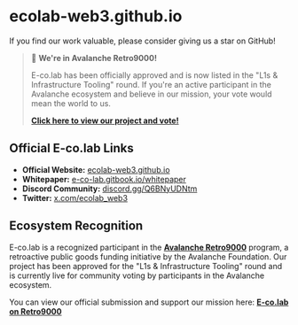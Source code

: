 # ecolab-web3.github.io

If you find our work valuable, please consider giving us a star on GitHub!


> 🚀 **We're in Avalanche Retro9000!**
>
> E-co.lab has been officially approved and is now listed in the "L1s & Infrastructure Tooling" round. If you're an active participant in the Avalanche ecosystem and believe in our mission, your vote would mean the world to us.
>
> **[Click here to view our project and vote!](https://retro9000.avax.network/discover-builders/cmebmfjtw02g5103tb8aalzvi)**

## Official E-co.lab Links

*   **Official Website:** [ecolab-web3.github.io](https://ecolab-web3.github.io/)
*   **Whitepaper:** [e-co-lab.gitbook.io/whitepaper](https://e-co-lab.gitbook.io/whitepaper)
*   **Discord Community:** [discord.gg/Q6BNyUDNtm](https://discord.gg/Q6BNyUDNtm)
*   **Twitter:** [x.com/ecolab_web3](https://x.com/ecolab_web3)

## Ecosystem Recognition

E-co.lab is a recognized participant in the **[Avalanche Retro9000](https://retro9000.avax.network/)** program, a retroactive public goods funding initiative by the Avalanche Foundation. Our project has been approved for the "L1s & Infrastructure Tooling" round and is currently live for community voting by participants in the Avalanche ecosystem.

You can view our official submission and support our mission here: **[E-co.lab on Retro9000](https://retro9000.avax.network/discover-builders/cmebmfjtw02g5103tb8aalzvi)**